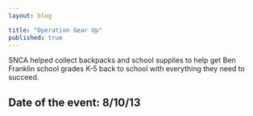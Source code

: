 ```yaml
---
layout: blog

title: "Operation Gear Up"
published: true
---
```


SNCA helped collect backpacks and school supplies to help get Ben Franklin school grades K-5 back to school with everything they need to succeed.

## Date of the event: 8/10/13